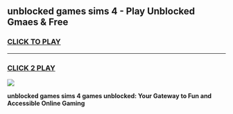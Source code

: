 
## unblocked games sims 4 - Play Unblocked Gmaes & Free
<h3>
<a href="https://news.freeplayer.one?title=unblocked_games_sims_4&ref=16F">CLICK TO PLAY</a></h3>
<hr>

<h3>
<a href="https://news.freeplayer.one?title=unblocked_games_sims_4&ref=16F">CLICK 2 PLAY</a>
  
</h3>

<a href="https://news.freeplayer.one?title=unblocked_games_sims_4&ref=16F/"><img src="https://clearcache.store/games.png"></a>


**unblocked games sims 4 games unblocked: Your Gateway to Fun and Accessible Online Gaming**
